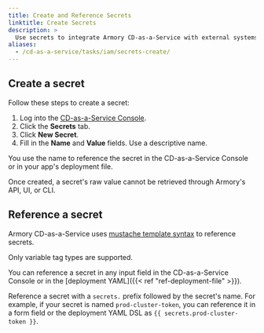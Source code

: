 ```yaml
---
title: Create and Reference Secrets
linktitle: Create Secrets
description: >
  Use secrets to integrate Armory CD-as-a-Service with external systems and tools.
aliases:
  - /cd-as-a-service/tasks/iam/secrets-create/
---
```



## Create a secret

Follow these steps to create a secret:

1. Log into the [CD-as-a-Service Console](https://console.cloud.armory.io).
1. Click the **Secrets** tab.
1. Click **New Secret**.
1. Fill in the **Name** and **Value** fields. Use a descriptive name.

You use the name to reference the secret in the CD-as-a-Service Console or in your app's deployment file.

Once created, a secret's raw value cannot be retrieved through Armory's API, UI, or CLI.


## Reference a secret

Armory CD-as-a-Service uses [mustache template syntax](https://mustache.github.io/mustache.5.html) to reference secrets.

Only variable tag types are supported.

You can reference a secret in any input field in the CD-as-a-Service Console or in the [deployment YAML]({{< ref "ref-deployment-file" >}}).

Reference a secret with a `secrets.` prefix followed by the secret's name. For example, if your secret is named `prod-cluster-token`, you can reference it in a form field or the deployment YAML DSL as `{{ secrets.prod-cluster-token }}`.


